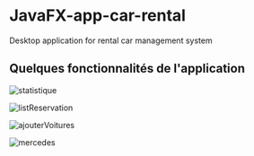 # JavaFX-app-car-rental
Desktop application for rental car management system
## Quelques fonctionnalités de l'application
![statistique](https://user-images.githubusercontent.com/48206918/102938018-b7485780-44ab-11eb-9ea5-62194fdc5416.JPG)

![listReservation](https://user-images.githubusercontent.com/48206918/102938026-bfa09280-44ab-11eb-91f7-345e9cacb17e.JPG)

![ajouterVoitures](https://user-images.githubusercontent.com/48206918/102938038-c8916400-44ab-11eb-8856-209c6da2f8f3.JPG)

![mercedes](https://user-images.githubusercontent.com/48206918/102938050-cfb87200-44ab-11eb-8a5c-cf6e39063499.JPG)
